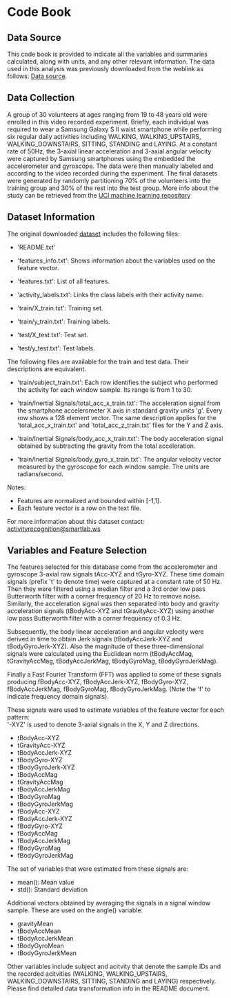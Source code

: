 # Code Book

## Data Source
This code book is provided to  indicate all the variables and summaries calculated, along with units, and any other relevant information. The data used in this analysis was previously downloaded from the weblink as follows: [Data source][1]. 

## Data Collection
A group of 30 volunteers at ages ranging from 19 to 48 years old were enrolled in this video recorded experiment. Briefly, each individual was required to wear a Samsung Galaxy S II waist smartphone while performing six regular daily activities including WALKING, WALKING\_UPSTAIRS, WALKING\_DOWNSTAIRS, SITTING, STANDING and LAYING. At a constant rate of 50Hz, the 3-axial linear acceleration and 3-axial angular velocity were captured by Samsung smartphones using the embedded the accelerometer and gyroscope. The data were then manually labeled and according to the video recorded during the experiment. The final datasets were generated by randomly partitioning 70% of the volunteers into the training group and 30% of the rest into the test group. More info about the study can be retrieved from the [UCI machine learning repository][2]

## Dataset Information
The original downloaded [dataset][1] includes the following files:

- 'README.txt'

- 'features_info.txt': Shows information about the variables used on the feature vector.

- 'features.txt': List of all features.

- 'activity_labels.txt': Links the class labels with their activity name.

- 'train/X_train.txt': Training set.

- 'train/y_train.txt': Training labels.

- 'test/X_test.txt': Test set.

- 'test/y_test.txt': Test labels.

The following files are available for the train and test data. Their descriptions are equivalent. 

- 'train/subject_train.txt': Each row identifies the subject who performed the activity for each window sample. Its range is from 1 to 30. 

- 'train/Inertial Signals/total_acc_x_train.txt': The acceleration signal from the smartphone accelerometer X axis in standard gravity units 'g'. Every row shows a 128 element vector. The same description applies for the 'total_acc_x_train.txt' and 'total_acc_z_train.txt' files for the Y and Z axis. 

- 'train/Inertial Signals/body_acc_x_train.txt': The body acceleration signal obtained by subtracting the gravity from the total acceleration. 

- 'train/Inertial Signals/body_gyro_x_train.txt': The angular velocity vector measured by the gyroscope for each window sample. The units are radians/second. 

Notes: 

- Features are normalized and bounded within [-1,1].
- Each feature vector is a row on the text file.

For more information about this dataset contact: activityrecognition@smartlab.ws


## Variables and Feature Selection
The features selected for this database come from the accelerometer and gyroscope 3-axial raw signals tAcc-XYZ and tGyro-XYZ. These time domain signals (prefix 't' to denote time) were captured at a constant rate of 50 Hz. Then they were filtered using a median filter and a 3rd order low pass Butterworth filter with a corner frequency of 20 Hz to remove noise. Similarly, the acceleration signal was then separated into body and gravity acceleration signals (tBodyAcc-XYZ and tGravityAcc-XYZ) using another low pass Butterworth filter with a corner frequency of 0.3 Hz. 

Subsequently, the body linear acceleration and angular velocity were derived in time to obtain Jerk signals (tBodyAccJerk-XYZ and tBodyGyroJerk-XYZ). Also the magnitude of these three-dimensional signals were calculated using the Euclidean norm (tBodyAccMag, tGravityAccMag, tBodyAccJerkMag, tBodyGyroMag, tBodyGyroJerkMag). 

Finally a Fast Fourier Transform (FFT) was applied to some of these signals producing fBodyAcc-XYZ, fBodyAccJerk-XYZ, fBodyGyro-XYZ, fBodyAccJerkMag, fBodyGyroMag, fBodyGyroJerkMag. (Note the 'f' to indicate frequency domain signals). 

These signals were used to estimate variables of the feature vector for each pattern:  
'-XYZ' is used to denote 3-axial signals in the X, Y and Z directions.

- tBodyAcc-XYZ
- tGravityAcc-XYZ
- tBodyAccJerk-XYZ
- tBodyGyro-XYZ
- tBodyGyroJerk-XYZ
- tBodyAccMag
- tGravityAccMag
- tBodyAccJerkMag
- tBodyGyroMag
- tBodyGyroJerkMag
- fBodyAcc-XYZ
- fBodyAccJerk-XYZ
- fBodyGyro-XYZ
- fBodyAccMag
- fBodyAccJerkMag
- fBodyGyroMag
- fBodyGyroJerkMag

The set of variables that were estimated from these signals are: 
- mean(): Mean value
- std(): Standard deviation

Additional vectors obtained by averaging the signals in a signal window sample. These are used on the angle() variable:

- gravityMean
- tBodyAccMean
- tBodyAccJerkMean
- tBodyGyroMean
- tBodyGyroJerkMean

Other variables include subject and acitvity that denote the sample IDs and the recorded acitvities (WALKING, WALKING\_UPSTAIRS, WALKING\_DOWNSTAIRS, SITTING, STANDING and LAYING) respectively. Please find detailed data transformation info in the README document. 

[1]:	https://d396qusza40orc.cloudfront.net/getdata%2Fprojectfiles%2FUCI%20HAR%20Dataset.zip "Smart phone dataset"
[2]:	http://archive.ics.uci.edu/ml/datasets/Human+Activity+Recognition+Using+Smartphones "UCI machine learning repository"

